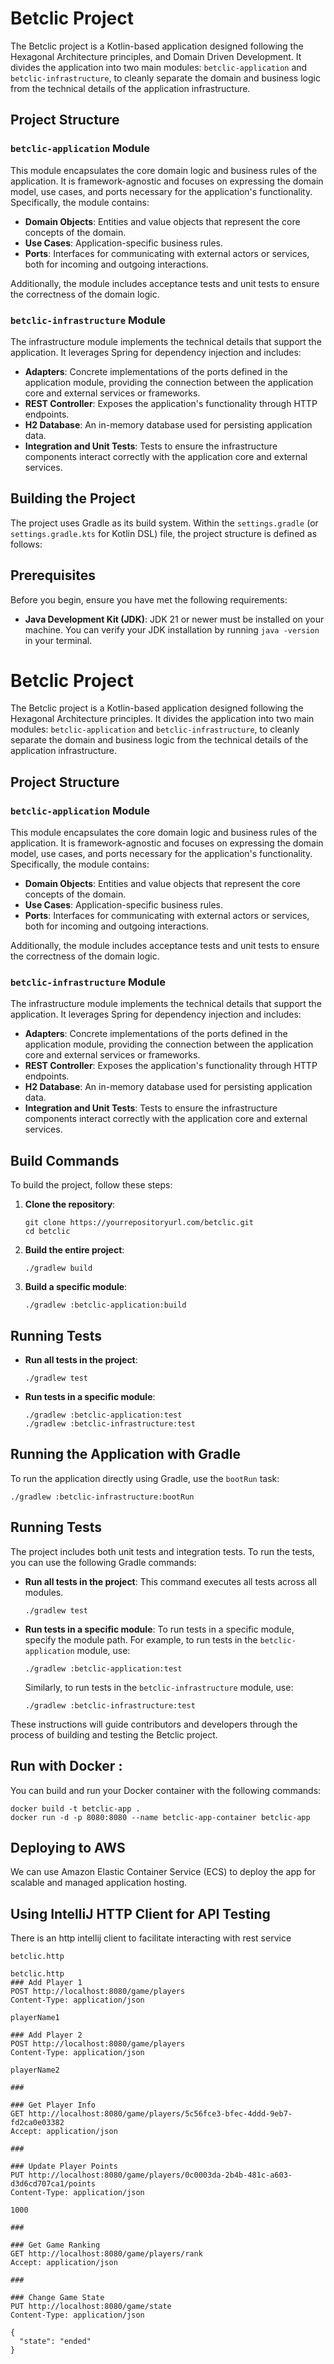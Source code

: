 # Betclic Project

The Betclic project is a Kotlin-based application designed following the Hexagonal Architecture principles, and Domain Driven Development. It divides the application into two main modules: `betclic-application` and `betclic-infrastructure`, to cleanly separate the domain and business logic from the technical details of the application infrastructure.

## Project Structure

### `betclic-application` Module

This module encapsulates the core domain logic and business rules of the application. It is framework-agnostic and focuses on expressing the domain model, use cases, and ports necessary for the application's functionality. Specifically, the module contains:

- **Domain Objects**: Entities and value objects that represent the core concepts of the domain.
- **Use Cases**: Application-specific business rules.
- **Ports**: Interfaces for communicating with external actors or services, both for incoming and outgoing interactions.

Additionally, the module includes acceptance tests and unit tests to ensure the correctness of the domain logic.

### `betclic-infrastructure` Module

The infrastructure module implements the technical details that support the application. It leverages Spring for dependency injection and includes:

- **Adapters**: Concrete implementations of the ports defined in the application module, providing the connection between the application core and external services or frameworks.
- **REST Controller**: Exposes the application's functionality through HTTP endpoints.
- **H2 Database**: An in-memory database used for persisting application data.
- **Integration and Unit Tests**: Tests to ensure the infrastructure components interact correctly with the application core and external services.

## Building the Project

The project uses Gradle as its build system. Within the `settings.gradle` (or `settings.gradle.kts` for Kotlin DSL) file, the project structure is defined as follows:


## Prerequisites

Before you begin, ensure you have met the following requirements:

- **Java Development Kit (JDK)**: JDK 21 or newer must be installed on your machine. You can verify your JDK installation by running `java -version` in your terminal.
# Betclic Project

The Betclic project is a Kotlin-based application designed following the Hexagonal Architecture principles. It divides the application into two main modules: `betclic-application` and `betclic-infrastructure`, to cleanly separate the domain and business logic from the technical details of the application infrastructure.

## Project Structure

### `betclic-application` Module

This module encapsulates the core domain logic and business rules of the application. It is framework-agnostic and focuses on expressing the domain model, use cases, and ports necessary for the application's functionality. Specifically, the module contains:

- **Domain Objects**: Entities and value objects that represent the core concepts of the domain.
- **Use Cases**: Application-specific business rules.
- **Ports**: Interfaces for communicating with external actors or services, both for incoming and outgoing interactions.

Additionally, the module includes acceptance tests and unit tests to ensure the correctness of the domain logic.

### `betclic-infrastructure` Module

The infrastructure module implements the technical details that support the application. It leverages Spring for dependency injection and includes:

- **Adapters**: Concrete implementations of the ports defined in the application module, providing the connection between the application core and external services or frameworks.
- **REST Controller**: Exposes the application's functionality through HTTP endpoints.
- **H2 Database**: An in-memory database used for persisting application data.
- **Integration and Unit Tests**: Tests to ensure the infrastructure components interact correctly with the application core and external services.

## Build Commands

To build the project, follow these steps:

1. **Clone the repository**:

    ```shell
    git clone https://yourrepositoryurl.com/betclic.git
    cd betclic
    ```

2. **Build the entire project**:

    ```shell
    ./gradlew build
    ```

3. **Build a specific module**:

    ```shell
    ./gradlew :betclic-application:build
    ```

## Running Tests

- **Run all tests in the project**:

    ```shell
    ./gradlew test
    ```

- **Run tests in a specific module**:

    ```shell
    ./gradlew :betclic-application:test
    ./gradlew :betclic-infrastructure:test
    ```

## Running the Application with Gradle

To run the application directly using Gradle, use the `bootRun` task:

```shell
./gradlew :betclic-infrastructure:bootRun
```
## Running Tests

The project includes both unit tests and integration tests. To run the tests, you can use the following Gradle commands:

- **Run all tests in the project**: This command executes all tests across all modules.

    ```shell
    ./gradlew test
    ```

- **Run tests in a specific module**: To run tests in a specific module, specify the module path. For example, to run tests in the `betclic-application` module, use:

    ```shell
    ./gradlew :betclic-application:test
    ```

    Similarly, to run tests in the `betclic-infrastructure` module, use:

    ```shell
    ./gradlew :betclic-infrastructure:test
    ```

These instructions will guide contributors and developers through the process of building and testing the Betclic project.

## Run with Docker :
You can build and run your Docker container with the following commands:

```shell
docker build -t betclic-app .
docker run -d -p 8080:8080 --name betclic-app-container betclic-app
 ```
## Deploying to AWS

We can use Amazon Elastic Container Service (ECS) to deploy the app for scalable and managed application hosting.


## Using IntelliJ HTTP Client for API Testing
There is an http intellij client to facilitate interacting with rest service 
```shell
betclic.http
 ```
```shell
betclic.http
### Add Player 1
POST http://localhost:8080/game/players
Content-Type: application/json

playerName1

### Add Player 2
POST http://localhost:8080/game/players
Content-Type: application/json

playerName2

###

### Get Player Info
GET http://localhost:8080/game/players/5c56fce3-bfec-4ddd-9eb7-fd2ca0e03382
Accept: application/json

###

### Update Player Points
PUT http://localhost:8080/game/players/0c0003da-2b4b-481c-a603-d3d6cd707ca1/points
Content-Type: application/json

1000

###

### Get Game Ranking
GET http://localhost:8080/game/players/rank
Accept: application/json

###

### Change Game State
PUT http://localhost:8080/game/state
Content-Type: application/json

{
  "state": "ended"
}
 ```

